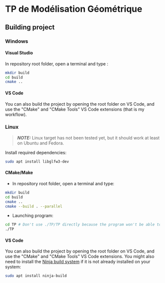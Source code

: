 # TP de Modélisation Géométrique

## Building project

### Windows

#### Visual Studio

In repository root folder, open a terminal and type :

```bash
mkdir build
cd build
cmake ..
```

#### VS Code

You can also build the project by opening the root folder on VS Code, and use the "CMake" and "CMake Tools" VS Code extensions (that is my workflow).

### Linux

> **_NOTE:_**  Linux target has not been tested yet, but it should work at least on Ubuntu and Fedora.

Install required dependencies:
```bash
sudo apt install libglfw3-dev
```

#### CMake/Make

- In repository root folder, open a terminal and type:
```bash
mkdir build
cd build
cmake ..
cmake --build . --parallel
```

- Launching program:
```bash
cd TP # Don't use ./TP/TP directly because the program won't be able to load resource files.
./TP
```

#### VS Code

You can also build the project by opening the root folder on VS Code, and use the "CMake" and "CMake Tools" VS Code extensions. You might also need to install the [Ninja build system](https://github.com/ninja-build/ninja) if it is not already installed on your system:

```bash
sudo apt install ninja-build
```